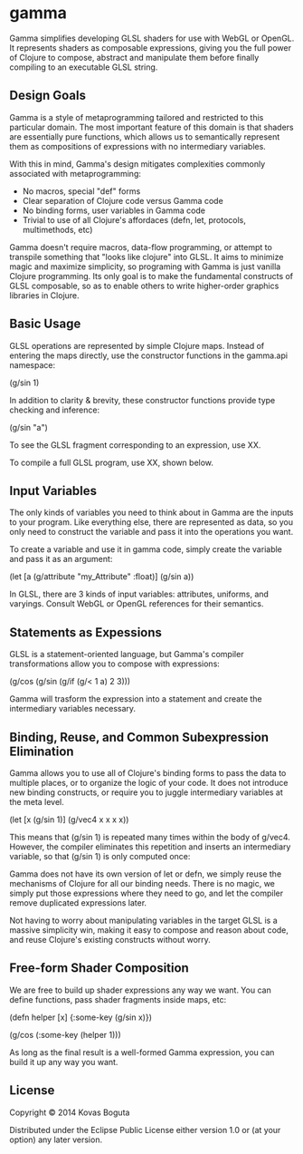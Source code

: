 # gamma

Gamma simplifies developing GLSL shaders for use with WebGL or OpenGL. It represents shaders as composable expressions, giving you the full power of Clojure to compose, abstract and manipulate them before finally compiling to an executable GLSL string. 

## Design Goals

Gamma is a style of metaprogramming tailored and restricted to this particular domain. The most important feature of this domain is that shaders are essentially pure functions, which allows us to semantically represent them as compositions of expressions with no intermediary variables. 

With this in mind, Gamma's design mitigates complexities commonly associated with metaprogramming:

- No macros, special "def" forms
- Clear separation of Clojure code versus Gamma code 
- No binding forms, user variables in Gamma code
- Trivial to use of all Clojure's affordaces (defn, let, protocols, multimethods, etc)

Gamma doesn't require macros, data-flow programming, or attempt to transpile something that "looks like clojure" into GLSL. It aims to minimize magic and maximize simplicity, so programing with Gamma is just vanilla Clojure programming. Its only goal is to make the fundamental constructs of GLSL composable, so as to enable others to write higher-order graphics libraries in Clojure. 

## Basic Usage

GLSL operations are represented by simple Clojure maps. Instead of entering the maps directly, use the constructor functions in the gamma.api namespace:

(g/sin 1)

In addition to clarity & brevity, these constructor functions provide type checking and inference:

(g/sin "a")

To see the GLSL fragment corresponding to an expression, use XX. 


To compile a full GLSL program, use XX, shown below. 

## Input Variables

The only kinds of variables you need to think about in Gamma are the inputs to your program. Like everything else, there are represented as data, so you only need to construct the variable and pass it into the operations you want. 

To create a variable and use it in gamma code, simply create the variable and pass it as an argument:

(let [a (g/attribute "my_Attribute" :float)]
  (g/sin a))
  
In GLSL, there are 3 kinds of input variables: attributes, uniforms, and varyings. Consult WebGL or OpenGL references for their semantics.   


## Statements as Expessions

GLSL is a statement-oriented language, but Gamma's compiler transformations allow you to compose with expressions:

(g/cos (g/sin (g/if (g/< 1 a) 2 3)))

Gamma will trasform the expression into a statement and create the intermediary variables necessary.

## Binding, Reuse, and Common Subexpression Elimination

Gamma allows you to use all of Clojure's binding forms to pass the data to multiple places, or to organize the logic of your code. It does not introduce new binding constructs, or require you to juggle intermediary variables at the meta level. 

(let [x (g/sin 1)]
  (g/vec4 x x x x))

This means that (g/sin 1) is repeated many times within the body of g/vec4. However, the compiler eliminates this repetition and inserts an intermediary variable, so that (g/sin 1) is only computed once:

Gamma does not have its own version of let or defn, we simply reuse the mechanisms of Clojure for all our binding needs. There is no magic, we simply put those expressions where they need to go, and let the compiler remove duplicated expressions later.

Not having to worry about manipulating variables in the target GLSL is a massive simplicity win, making it easy to compose and reason about code, and reuse Clojure's existing constructs without worry. 


## Free-form Shader Composition

We are free to build up shader expressions any way we want. You can define functions, pass shader fragments inside maps, etc:

 (defn helper [x] {:some-key (g/sin x)})
 
 (g/cos (:some-key (helper 1)))
 
As long as the final result is a well-formed Gamma expression, you can build it up any way you want. 






## License

Copyright © 2014 Kovas Boguta

Distributed under the Eclipse Public License either version 1.0 or (at
your option) any later version.
